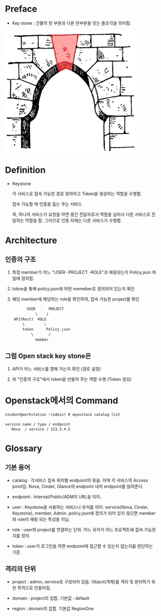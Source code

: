 # Preface

* Key stone : 건물의 한 부분과 다른 한부분을 잇는 돌조각을 의미함.

![Key stone is the final piece placed during construction and locks all the stones into position](/img/keystone.png)
# Definition

* Keystone
  
  각 서비스로 접속 가능한 경로 정의하고 Token을 생성하는 역할을 수행함.
  
  접속 가능할 때 인증을 돕는 주는 서비스
  
  즉, 하나의 서비스가 요청을 하면 중간 전달자로서 역할을 심어서 다른 서비스로 전달하는 역할을 함. 그러므로 인증 자체는 다른 서비스가 수행함. 

# Architecture
## 인증의 구조 

1. 특정 member가 어느 "USER- PROJECT -ROLE"과 매핑되는지 Policy.json 파일에 정의함. 

2. tokne을 통해 policy.json에 어떤 memeber로 정의되어 있는지 확인

3. 해당 member에 해당하는 role을 확인하여, 접속 가능한 project를 확인

```bash
          USER  -   PROJECT
              \    /
    API(Rest)  ROLE
        \         \
        token      Policy.json 
            \       /
              member
```

## 그럼 Open stack key stone은 

1. API가 어느 서비스를 향해 가는지 확인 (경로 설정)

2. 위 "인증의 구조"에서 token을 만들어 주는 역할 수행 (Token 생성)

# Openstack에서의 Command

```
student@workstation ~(admin) # openstack catalog list

service name / type / endpoint 
   Nova  / service / 123.3.4.5
```

# Glossary 

## 기본 용어

* catalog : 각서비스 접속 위치별 endpoint의 묶음. 이며 각 서비스의 Access point임. Nova, Cinder, Glance의 endpoint 내의 endpoint를 알려준다.

* endpoint : Internal/Public/ADM의 URL을 의미. 

* user : Keystone을 사용하는 서비스나 유저를 의미. service(Nova, Cinder, Keystone), member, Admin. policy.json에 정의가 되어 있지 않으면 member와 role이 매핑 되는 특성을 지님.

* role : user와 project를 연결하는 단위. 어느 유저가 어느 프로젝트에 접속 가능한지를 정의.

* token : user가 로그인을 하면 endpoint에 접근할 수 있는지 없는지를 판단하는 기준.

## 격리의 단위

* project : admin, service로 구성되어 있음. Object(객체)를 격리 및 분리하기 위한 목적으로 만들어짐. 

* domain : project의 집합. 기본값 : default

* region : domain의 집합. 기본값 RegionOne


<!--stackedit_data:
eyJoaXN0b3J5IjpbMTkyNjIzMzEzMV19
-->